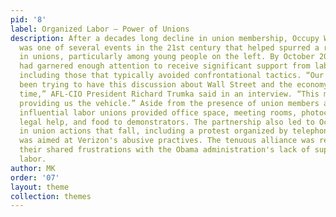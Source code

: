 ```yaml
---
pid: '8'
label: Organized Labor – Power of Unions
description: After a decades long decline in union membership, Occupy Wall Street
  was one of several events in the 21st century that helped spurred a renewed interest
  in unions, particularly among young people on the left. By October 2011, Occupy
  had garnered enough attention to receive significant support from labor unions,
  including those that typically avoided confrontational tactics. “Our members have
  been trying to have this discussion about Wall Street and the economy for a long
  time,” AFL-CIO President Richard Trumka said in an interview. “This movement is
  providing us the vehicle.” Aside from the presence of union members at Zucotti,
  influential labor unions provided office space, meeting rooms, photocopying services,
  legal help, and food to demonstrators. The partnership also led to Occupiers participating
  in union actions that fall, including a protest organized by telephone workers that
  was aimed at Verizon's abusive practives. The tenuous alliance was reflective of
  their shared frustrations with the Obama administration's lack of support for organized
  labor.
author: MK
order: '07'
layout: theme
collection: themes
---
```

